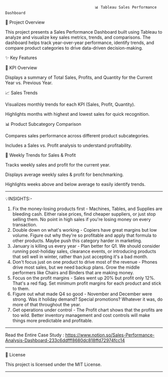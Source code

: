                                             📊 Tableau Sales Performance Dashboard

🎯 Project Overview

This project presents a Sales Performance Dashboard built using Tableau to analyze and visualize key sales metrics, trends, and comparisons. The dashboard helps track year-over-year performance, identify trends, and compare product categories to drive data-driven decision-making.

✨ Key Features

📌 KPI Overview

Displays a summary of Total Sales, Profits, and Quantity for the Current Year vs. Previous Year.

📈 Sales Trends

Visualizes monthly trends for each KPI (Sales, Profit, Quantity).

Highlights months with highest and lowest sales for quick recognition.

📊 Product Subcategory Comparison

Compares sales performance across different product subcategories.

Includes a Sales vs. Profit analysis to understand profitability.

📅 Weekly Trends for Sales & Profit

Tracks weekly sales and profit for the current year.

Displays average weekly sales & profit for benchmarking.

Highlights weeks above and below average to easily identify trends.

------------------------------------------------------------------------------------------------------------------------------------------------
💡INSIGHTS:-
1. Fix the money-losing products first - Machines, Tables, and Supplies are bleeding cash. Either raise prices, find cheaper suppliers, or just stop selling them. No point in high sales if you're losing money on every transaction.
2. Double down on what's working - Copiers have great margins but low volume. Figure out why they're so profitable and apply that formula to other products. Maybe push this category harder in marketing.
3. January is killing us every year - Plan better for Q1. We should consider running post-holiday sales, clearance events, or introducing products that sell well in winter, rather than just accepting it's a bad month.
4. Don't focus just on one product to drive most of the  revenue - Phones drive most sales, but we need backup plans. Grow the middle performers like Chairs and Binders that are making money.
5. Focus on the profit margins - Sales went up 20% but profit only 12%. That's a red flag. Set minimum profit margins for each product and stick to them.
6. Figure out what made Q4 so good - November and December were strong. Was it holiday demand? Special promotions? Whatever it was, do more of that throughout the year.
8. Get operations under control - The Profit chart shows that the profits are too wild. Better inventory management and cost controls will make things more predictable and profitable.
------------------------------------------------------------------------------------------------------------------------------------------------
Read the Entire Case Study : https://www.notion.so/Sales-Performance-Analysis-Dashboard-233c6ddfff8680dc818ffd72974fcc14
______________________________________________________________________________________________________________________________________________________________________________________________________________________

📜 License

This project is licensed under the MIT License.
______________________________________________________________________________________________________________________________________________________________________________________________________________________
